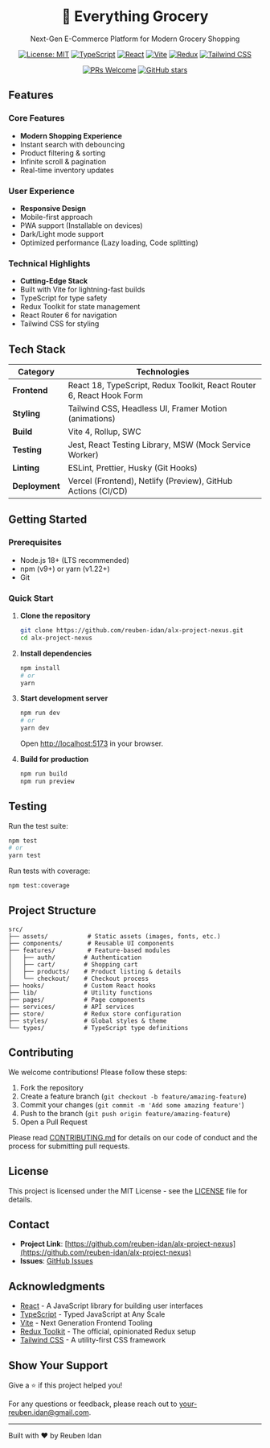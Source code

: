 <div align="center">
  <h1>🛒 Everything Grocery</h1>
  <p>Next-Gen E-Commerce Platform for Modern Grocery Shopping</p>
  
  [![License: MIT](https://img.shields.io/badge/License-MIT-yellow.svg)](https://opensource.org/licenses/MIT)
  [![TypeScript](https://img.shields.io/badge/TypeScript-4.9+-007ACC?logo=typescript&logoColor=white)](https://www.typescriptlang.org/)
  [![React](https://img.shields.io/badge/React-18-61DAFB?logo=react&logoColor=white)](https://reactjs.org/)
  [![Vite](https://img.shields.io/badge/Vite-4.0+-646CFF?logo=vite&logoColor=white)](https://vitejs.dev/)
  [![Redux](https://img.shields.io/badge/Redux_Toolkit-1.9.0-764ABC?logo=redux&logoColor=white)](https://redux-toolkit.js.org/)
  [![Tailwind CSS](https://img.shields.io/badge/Tailwind_CSS-3.0+-06B6D4?logo=tailwind-css&logoColor=white)](https://tailwindcss.com/)
  
  [![PRs Welcome](https://img.shields.io/badge/PRs-welcome-brightgreen.svg?style=flat-square)](http://makeapullrequest.com)
  [![GitHub stars](https://img.shields.io/github/stars/reuben-idan/alx-project-nexus?style=social)](https://github.com/reuben-idan/alx-project-nexus/stargazers)
</div>

##  Features

### Core Features
-  **Modern Shopping Experience**
  - Instant search with debouncing
  - Product filtering & sorting
  - Infinite scroll & pagination
  - Real-time inventory updates

### User Experience
-  **Responsive Design**
  - Mobile-first approach
  - PWA support (Installable on devices)
  - Dark/Light mode support
  - Optimized performance (Lazy loading, Code splitting)

### Technical Highlights
-  **Cutting-Edge Stack**
  - Built with Vite for lightning-fast builds
  - TypeScript for type safety
  - Redux Toolkit for state management
  - React Router 6 for navigation
  - Tailwind CSS for styling

##  Tech Stack

| Category        | Technologies                                                                 |
|----------------|-----------------------------------------------------------------------------|
| **Frontend**   | React 18, TypeScript, Redux Toolkit, React Router 6, React Hook Form        |
| **Styling**    | Tailwind CSS, Headless UI, Framer Motion (animations)                       |
| **Build**      | Vite 4, Rollup, SWC                                                         |
| **Testing**    | Jest, React Testing Library, MSW (Mock Service Worker)                      |
| **Linting**    | ESLint, Prettier, Husky (Git Hooks)                                         |
| **Deployment** | Vercel (Frontend), Netlify (Preview), GitHub Actions (CI/CD)                |

##  Getting Started

### Prerequisites

- Node.js 18+ (LTS recommended)
- npm (v9+) or yarn (v1.22+)
- Git

### Quick Start

1. **Clone the repository**
   ```bash
   git clone https://github.com/reuben-idan/alx-project-nexus.git
   cd alx-project-nexus
   ```

2. **Install dependencies**
   ```bash
   npm install
   # or
   yarn
   ```

3. **Start development server**
   ```bash
   npm run dev
   # or
   yarn dev
   ```
   Open [http://localhost:5173](http://localhost:5173) in your browser.

4. **Build for production**
   ```bash
   npm run build
   npm run preview
   ```

##  Testing

Run the test suite:
```bash
npm test
# or
yarn test
```

Run tests with coverage:
```bash
npm test:coverage
```

##  Project Structure

```
src/
├── assets/           # Static assets (images, fonts, etc.)
├── components/       # Reusable UI components
├── features/         # Feature-based modules
│   ├── auth/        # Authentication
│   ├── cart/        # Shopping cart
│   ├── products/    # Product listing & details
│   └── checkout/    # Checkout process
├── hooks/           # Custom React hooks
├── lib/             # Utility functions
├── pages/           # Page components
├── services/        # API services
├── store/           # Redux store configuration
├── styles/          # Global styles & theme
└── types/           # TypeScript type definitions
```

##  Contributing

We welcome contributions! Please follow these steps:

1. Fork the repository
2. Create a feature branch (`git checkout -b feature/amazing-feature`)
3. Commit your changes (`git commit -m 'Add some amazing feature'`)
4. Push to the branch (`git push origin feature/amazing-feature`)
5. Open a Pull Request

Please read [CONTRIBUTING.md](CONTRIBUTING.md) for details on our code of conduct and the process for submitting pull requests.

##  License

This project is licensed under the MIT License - see the [LICENSE](LICENSE) file for details.

##  Contact

- **Project Link**: [https://github.com/reuben-idan/alx-project-nexus](https://github.com/reuben-idan/alx-project-nexus)
- **Issues**: [GitHub Issues](https://github.com/reuben-idan/alx-project-nexus/issues)

##  Acknowledgments

- [React](https://reactjs.org/) - A JavaScript library for building user interfaces
- [TypeScript](https://www.typescriptlang.org/) - Typed JavaScript at Any Scale
- [Vite](https://vitejs.dev/) - Next Generation Frontend Tooling
- [Redux Toolkit](https://redux-toolkit.js.org/) - The official, opinionated Redux setup
- [Tailwind CSS](https://tailwindcss.com/) - A utility-first CSS framework

##  Show Your Support

Give a ⭐️ if this project helped you!

For any questions or feedback, please reach out to [your-reuben.idan@gmail.com](mailto:reuben.idan@gmail.com).

---

Built with ❤️ by Reuben Idan
